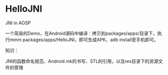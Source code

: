 # HelloJNI
JNI in AOSP

一个简易的Demo，在Android源码中编译：拷贝到packages/apps/目录下，执行mmm packages/apps/HelloJNI，即可生成APK，adb install至手机即可。

知识：

JNI的函数命名规范、Android.mk的书写、STL的引用，以及res目录下的资源文件的管理
